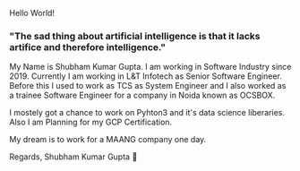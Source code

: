 Hello World!

### "The sad thing about artificial intelligence is that it lacks artifice and therefore intelligence."

My Name is Shubham Kumar Gupta. I am working in Software Industry since 2019. Currently I am working in L&T Infotech as Senior Software Engineer. Before this I used to work as TCS as System Engineer and I also worked as a trainee Software Engineer for a company in Noida known as OCSBOX.

I mostely got a chance to work on Pyhton3 and it's data science liberaries. Also I am Planning for my GCP Certification.

My dream is to work for a MAANG company one day.

Regards,
Shubham Kumar Gupta 🚀



<!--
**zxenderock/zxenderock** is a ✨ _special_ ✨ repository because its `README.md` (this file) appears on your GitHub profile.

Here are some ideas to get you started:

- 🔭 I’m currently working on ...
- 🌱 I’m currently learning ...
- 👯 I’m looking to collaborate on ...
- 🤔 I’m looking for help with ...
- 💬 Ask me about ...
- 📫 How to reach me: ...
- 😄 Pronouns: ...
- ⚡ Fun fact: ...
-->
